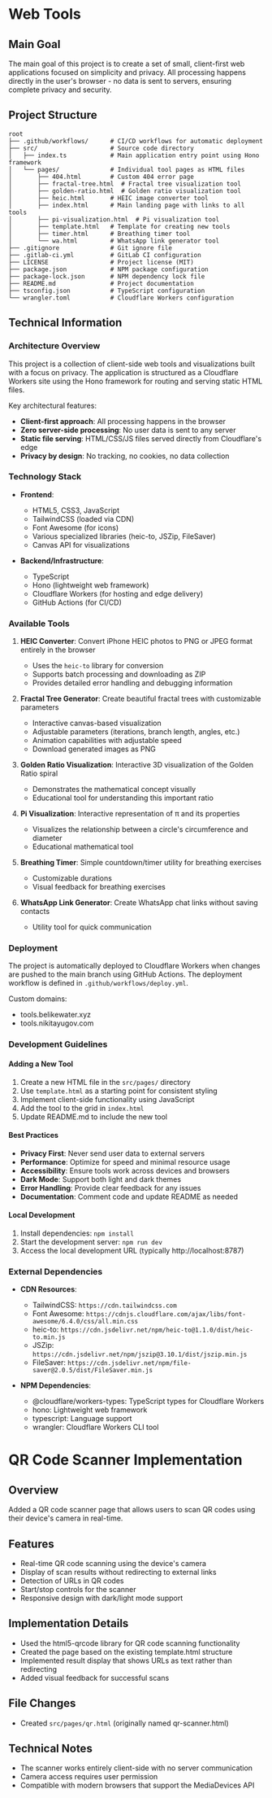 # Web Tools

## Main Goal
The main goal of this project is to create a set of small, client-first web applications focused on simplicity and privacy. All processing happens directly in the user's browser - no data is sent to servers, ensuring complete privacy and security.

## Project Structure

```
root
├── .github/workflows/      # CI/CD workflows for automatic deployment
├── src/                    # Source code directory
│   ├── index.ts            # Main application entry point using Hono framework
│   └── pages/              # Individual tool pages as HTML files
│       ├── 404.html        # Custom 404 error page
│       ├── fractal-tree.html  # Fractal tree visualization tool
│       ├── golden-ratio.html  # Golden ratio visualization tool
│       ├── heic.html       # HEIC image converter tool
│       ├── index.html      # Main landing page with links to all tools
│       ├── pi-visualization.html  # Pi visualization tool
│       ├── template.html   # Template for creating new tools
│       ├── timer.html      # Breathing timer tool
│       └── wa.html         # WhatsApp link generator tool
├── .gitignore              # Git ignore file
├── .gitlab-ci.yml          # GitLab CI configuration
├── LICENSE                 # Project license (MIT)
├── package.json            # NPM package configuration
├── package-lock.json       # NPM dependency lock file
├── README.md               # Project documentation
├── tsconfig.json           # TypeScript configuration
└── wrangler.toml           # Cloudflare Workers configuration
```

## Technical Information

### Architecture Overview

This project is a collection of client-side web tools and visualizations built with a focus on privacy. The application is structured as a Cloudflare Workers site using the Hono framework for routing and serving static HTML files.

Key architectural features:
- **Client-first approach**: All processing happens in the browser
- **Zero server-side processing**: No user data is sent to any server
- **Static file serving**: HTML/CSS/JS files served directly from Cloudflare's edge
- **Privacy by design**: No tracking, no cookies, no data collection

### Technology Stack

- **Frontend**:
  - HTML5, CSS3, JavaScript
  - TailwindCSS (loaded via CDN)
  - Font Awesome (for icons)
  - Various specialized libraries (heic-to, JSZip, FileSaver)
  - Canvas API for visualizations

- **Backend/Infrastructure**:
  - TypeScript
  - Hono (lightweight web framework)
  - Cloudflare Workers (for hosting and edge delivery)
  - GitHub Actions (for CI/CD)

### Available Tools

1. **HEIC Converter**: Convert iPhone HEIC photos to PNG or JPEG format entirely in the browser
   - Uses the `heic-to` library for conversion
   - Supports batch processing and downloading as ZIP
   - Provides detailed error handling and debugging information

2. **Fractal Tree Generator**: Create beautiful fractal trees with customizable parameters
   - Interactive canvas-based visualization
   - Adjustable parameters (iterations, branch length, angles, etc.)
   - Animation capabilities with adjustable speed
   - Download generated images as PNG

3. **Golden Ratio Visualization**: Interactive 3D visualization of the Golden Ratio spiral
   - Demonstrates the mathematical concept visually
   - Educational tool for understanding this important ratio

4. **Pi Visualization**: Interactive representation of π and its properties
   - Visualizes the relationship between a circle's circumference and diameter
   - Educational mathematical tool

5. **Breathing Timer**: Simple countdown/timer utility for breathing exercises
   - Customizable durations
   - Visual feedback for breathing exercises

6. **WhatsApp Link Generator**: Create WhatsApp chat links without saving contacts
   - Utility tool for quick communication

### Deployment

The project is automatically deployed to Cloudflare Workers when changes are pushed to the main branch using GitHub Actions. The deployment workflow is defined in `.github/workflows/deploy.yml`.

Custom domains:
- tools.belikewater.xyz
- tools.nikitayugov.com

### Development Guidelines

#### Adding a New Tool

1. Create a new HTML file in the `src/pages/` directory
2. Use `template.html` as a starting point for consistent styling
3. Implement client-side functionality using JavaScript
4. Add the tool to the grid in `index.html`
5. Update README.md to include the new tool

#### Best Practices

- **Privacy First**: Never send user data to external servers
- **Performance**: Optimize for speed and minimal resource usage
- **Accessibility**: Ensure tools work across devices and browsers
- **Dark Mode**: Support both light and dark themes
- **Error Handling**: Provide clear feedback for any issues
- **Documentation**: Comment code and update README as needed

#### Local Development

1. Install dependencies: `npm install`
2. Start the development server: `npm run dev`
3. Access the local development URL (typically http://localhost:8787)

### External Dependencies

- **CDN Resources**:
  - TailwindCSS: `https://cdn.tailwindcss.com`
  - Font Awesome: `https://cdnjs.cloudflare.com/ajax/libs/font-awesome/6.4.0/css/all.min.css`
  - heic-to: `https://cdn.jsdelivr.net/npm/heic-to@1.1.0/dist/heic-to.min.js`
  - JSZip: `https://cdn.jsdelivr.net/npm/jszip@3.10.1/dist/jszip.min.js`
  - FileSaver: `https://cdn.jsdelivr.net/npm/file-saver@2.0.5/dist/FileSaver.min.js`

- **NPM Dependencies**:
  - @cloudflare/workers-types: TypeScript types for Cloudflare Workers
  - hono: Lightweight web framework
  - typescript: Language support
  - wrangler: Cloudflare Workers CLI tool
# QR Code Scanner Implementation

## Overview
Added a QR code scanner page that allows users to scan QR codes using their device's camera in real-time.

## Features
- Real-time QR code scanning using the device's camera
- Display of scan results without redirecting to external links
- Detection of URLs in QR codes
- Start/stop controls for the scanner
- Responsive design with dark/light mode support

## Implementation Details
- Used the html5-qrcode library for QR code scanning functionality
- Created the page based on the existing template.html structure
- Implemented result display that shows URLs as text rather than redirecting
- Added visual feedback for successful scans

## File Changes
- Created `src/pages/qr.html` (originally named qr-scanner.html)

## Technical Notes
- The scanner works entirely client-side with no server communication
- Camera access requires user permission
- Compatible with modern browsers that support the MediaDevices API

